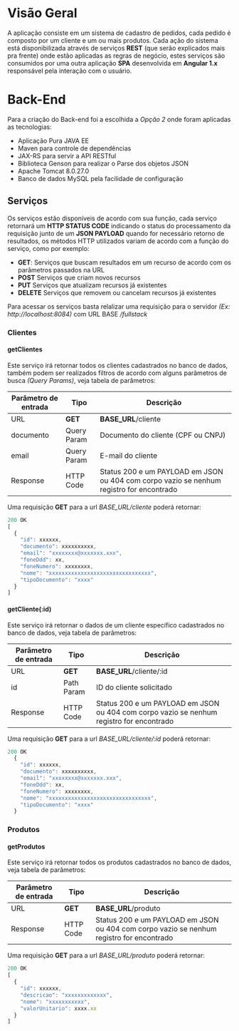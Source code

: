 # Visão Geral

A aplicação consiste em um sistema de cadastro de pedidos, cada pedido é composto por um cliente e um ou mais produtos.
Cada ação do sistema está disponibilizada através de serviços **REST** (que serão explicados mais pra frente) onde estão aplicadas as regras de negócio, estes serviços são consumidos por uma outra aplicação **SPA** desenvolvida em **Angular 1.x** responsável pela interação com o usuário.

# Back-End 

Para a criação do Back-end foi a escolhida a *Opção 2* onde foram aplicadas as tecnologias:
* Aplicação Pura JAVA EE
* Maven para controle de dependências
* JAX-RS para servir a API RESTful
* Biblioteca Genson para realizar o Parse dos objetos JSON
* Apache Tomcat 8.0.27.0
* Banco de dados MySQL pela facilidade de configuração

## Serviços

Os serviços estão disponíveis de acordo com sua função, cada serviço retornará um **HTTP STATUS CODE** indicando o status do processamento da requisição junto de um **JSON PAYLOAD** quando for necessário retorno de resultados, os métodos HTTP utilizados variam de acordo com a função do serviço, como por exemplo:

* **GET**: Serviços que buscam resultados em um recurso de acordo com os parâmetros passados na URL
* **POST** Serviços que criam novos recursos
* **PUT** Serviços que atualizam recursos já existentes
* **DELETE** Serviços que removem ou cancelam recursos já existentes

Para acessar os serviços basta relalizar uma requisição para o servidor *(Ex: http://localhost:8084)* com URL BASE */fullstack*

### Clientes

#### getClientes

Este serviço irá retornar todos os clientes cadastrados no banco de dados, também podem ser realizados filtros de acordo com alguns parâmetros de busca *(Query Params)*, veja tabela de parâmetros:

Parâmetro de entrada | Tipo | Descrição
------------ | ------------- |-------------
URL | **GET**  |  **BASE_URL**/cliente
documento | Query Param | Documento do cliente (CPF ou CNPJ)
email | Query Param | E-mail do cliente
Response | HTTP Code | Status 200 e um PAYLOAD em JSON ou 404 com corpo vazio se nenhum registro for encontrado

Uma requisição **GET** para a url *BASE_URL/cliente* poderá retornar:
```javascript
200 OK
[
  {
    "id": xxxxxx,
    "documento": xxxxxxxxxx,
    "email": "xxxxxxxx@xxxxxxx.xxx",
    "foneDdd": xx,
    "foneNumero": xxxxxxxx,
    "nome": "xxxxxxxxxxxxxxxxxxxxxxxxxxxxxxxx",
    "tipoDocumento": "xxxx" 
  }
]
```

#### getCliente(:id)
Este serviço irá retornar o dados de um cliente específico cadastrados no banco de dados, veja tabela de parâmetros:

Parâmetro de entrada | Tipo | Descrição
------------ | ------------- |-------------
URL | **GET**  |  **BASE_URL**/cliente/:id
id | Path Param | ID do cliente solicitado
Response | HTTP Code | Status 200 e um PAYLOAD em JSON ou 404 com corpo vazio se nenhum registro for encontrado

Uma requisição **GET** para a url *BASE_URL/cliente/:id* poderá retornar:
```javascript
200 OK
  {
    "id": xxxxxx,
    "documento": xxxxxxxxxx,
    "email": "xxxxxxxx@xxxxxxx.xxx",
    "foneDdd": xx,
    "foneNumero": xxxxxxxx,
    "nome": "xxxxxxxxxxxxxxxxxxxxxxxxxxxxxxxx",
    "tipoDocumento": "xxxx" 
  }
```

### Produtos

#### getProdutos

Este serviço irá retornar todos os produtos cadastrados no banco de dados, veja tabela de parâmetros:

Parâmetro de entrada | Tipo | Descrição
------------ | ------------- |-------------
URL | **GET**  |  **BASE_URL**/produto
Response | HTTP Code | Status 200 e um PAYLOAD em JSON ou 404 com corpo vazio se nenhum registro for encontrado

Uma requisição **GET** para a url *BASE_URL/produto* poderá retornar:
```javascript
200 OK
[
  {
    "id": xxxxxx,
    "descricao": "xxxxxxxxxxxxx",
    "nome": "xxxxxxxxxxx",
    "valorUnitario": xxxx.xx
  }
]
```

